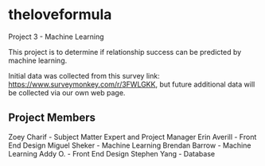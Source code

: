 # theloveformula
Project 3 - Machine Learning 

This project is to determine if relationship success can be predicted by machine learning. 

Initial data was collected from this survey link: https://www.surveymonkey.com/r/3FWLGKK, but
future additional data will be collected via our own web page.

## Project Members

Zoey Charif - Subject Matter Expert and Project Manager
Erin Averill - Front End Design
Miguel Sheker - Machine Learning
Brendan Barrow - Machine Learning
Addy O. - Front End Design
Stephen Yang - Database





